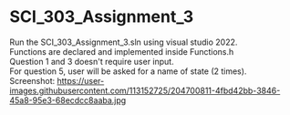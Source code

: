# SCI_303_Assignment_3
Run the SCI_303_Assignment_3.sln using visual studio 2022.\
Functions are declared and implemented inside Functions.h\
Question 1 and 3 doesn't require user input.\
For question 5, user will be asked for a name of state (2 times).\
Screenshot: https://user-images.githubusercontent.com/113152725/204700811-4fbd42bb-3846-45a8-95e3-68ecdcc8aaba.jpg
